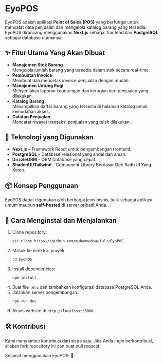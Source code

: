 # EyoPOS

EyoPOS adalah aplikasi **Point of Sales (POS)** yang berfungsi untuk mencatat data penjualan dan mengelola katalog barang yang tersedia. EyoPOS dirancang menggunakan **Next.js** sebagai frontend dan **PostgreSQL** sebagai database utamanya.

## ✨ Fitur Utama Yang Akan Dibuat
- **Manajemen Stok Barang**  
  Mengelola jumlah barang yang tersedia dalam stok secara real-time.
- **Pembuatan Invoice**  
  Membuat dan mencetak invoice penjualan dengan mudah.
- **Manajemen Untung Rugi**  
  Menyediakan laporan keuntungan dan kerugian dari penjualan yang dilakukan.
- **Katalog Barang**  
  Menampilkan daftar barang yang tersedia di halaman katalog untuk kemudahan akses.
- **Catatan Penjualan**  
  Mencatat riwayat transaksi penjualan yang telah dilakukan.

## 🔧 Teknologi yang Digunakan
- **Next.js** – Framework React untuk pengembangan frontend.
- **PostgreSQL** – Database relasional yang andal dan aman.
- **DrizzleORM** – ORM Database yang cepat.
- **ShadcnUI/Tailwind** – Component Library Berdasar Dari RadixUI Yang Keren.

## 📦 Konsep Penggunaan
EyoPOS dapat digunakan oleh berbagai jenis bisnis, baik sebagai aplikasi umum maupun **self-hosted** di server pribadi Anda.

## 🚀 Cara Menginstal dan Menjalankan
1. Clone repository:
    ```bash
    git clone https://github.com/muhammadsaefulr/EyoPOS
    ```
2. Masuk ke direktori proyek:
    ```bash
    cd EyoPOS
    ```
3. Install dependencies:
    ```bash
    npm install
    ```
4. Buat file `.env` dan tambahkan konfigurasi database PostgreSQL Anda.
5. Jalankan server pengembangan:
    ```bash
    npm run dev
    ```
6. Akses website di `http://localhost:3000`.

## 🛠 Kontribusi
Kami menyambut kontribusi dari siapa saja. Jika Anda ingin berkontribusi, silakan fork repository ini dan buat pull request.

Selamat menggunakan EyoPOS! 🎉
